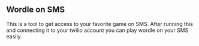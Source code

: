 ## Wordle on SMS

This is a tool to get access to your favorite game on SMS. 
After running this and connecting it to your twilio account you can play wordle on your SMS easily. 


